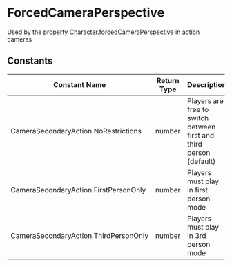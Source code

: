 # ForcedCameraPerspective

Used by the property [Character.forcedCameraPerspective](../entities/character.md#forcedCameraPerspective) in action cameras

## Constants

| Constant Name                         | Return Type | Description                                                         | Tags |
|---------------------------------------|-------------|---------------------------------------------------------------------|------|
| CameraSecondaryAction.NoRestrictions  | number      | Players are free to switch between first and third person (default) | None |
| CameraSecondaryAction.FirstPersonOnly | number      | Players must play in first person mode	                             | None |
| CameraSecondaryAction.ThirdPersonOnly | number      | Players must play in 3rd person mode	                               | None |
